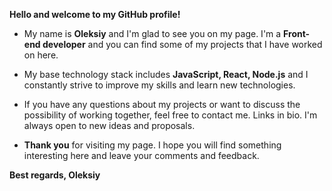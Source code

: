 __Hello and welcome to my GitHub profile!__ 

- My name is __Oleksiy__ and I'm glad to see you on my page. I'm a __Front-end developer__ and you can find some of my projects that I have worked on here.

- My base technology stack includes __JavaScript, React, Node.js__ and I constantly strive to improve my skills and learn new technologies.

- If you have any questions about my projects or want to discuss the possibility of working together, feel free to contact me. Links in bio. I'm always open to new ideas and proposals.

- __Thank you__ for visiting my page. I hope you will find something interesting here and leave your comments and feedback.

__Best regards,
Oleksiy__

<!---
lexaoleksenko/lexaoleksenko is a ✨ special ✨ repository because its `README.md` (this file) appears on your GitHub profile.
You can click the Preview link to take a look at your changes.
--->
